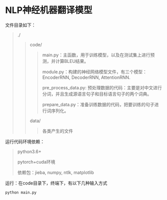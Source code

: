 # NLP神经机器翻译模型

文件目录如下：

> ./
>
> > code/
> >
> > > main.py：主函数，用于训练模型，以及在测试集上进行预测，并计算BLEU结果。
> > >
> > > module.py：构建的神经网络模型文件，有三个模型：EncoderRNN, DecoderRNN, AttentionRNN.
> > >
> > > pre_process_data.py: 预处理数据的代码：主要是对中文进行分词，并且生成源语言句子和目标语言句子的两个词典。
> > >
> > > prepare_data.py：准备训练数据的代码，把要训练的句子进行词序列化。
> >
> > data/
> >
> > > 各类产生的文件



运行代码环境依赖：

>python3.6+
>
>pytorch+cuda环境
>
>依赖包：jieba, numpy, ntlk, matplotlib

运行：在code目录下，终端下，有以下几种输入方式

```bash
python main.py 

```
